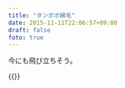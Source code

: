 ```yaml
---
title: "タンポポ綿毛"
date: 2015-11-11T22:06:57+09:00
draft: false
foto: true
---
```


今にも飛び立ちそう。

{{<fancybox text="タンポポ綿毛" src="tanpopo.jpg">}}